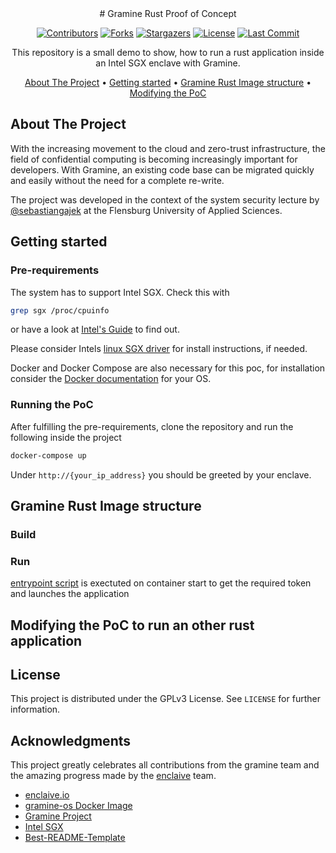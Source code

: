 <div align="center">
# Gramine Rust Proof of Concept

[![Contributors][contributors-shield]][contributors-url]
[![Forks][forks-shield]][forks-url]
[![Stargazers][stars-shield]][stars-url]
[![License][license-shield]][license-url]
[![Last Commit][last-commit-shield]][last-commit-url]

This repository is a small demo to show, how to run a rust application inside an Intel SGX enclave with Gramine.

[About The Project](#about-the-project) •
[Getting started](#getting-started) •
[Gramine Rust Image structure](#gramine-rust-image-structure) •
[Modifying the PoC](#modifying-the-poc-to-run-an-other-rust-application)
</div>



## About The Project

With the increasing movement to the cloud and zero-trust infrastructure, the field of confidential computing is becoming increasingly important for developers. With Gramine, an existing code base can be migrated quickly and easily without the need for a complete re-write.

The project was developed in the context of the system security lecture by [@sebastiangajek](https://github.com/sebastiangajek) at the Flensburg University of Applied Sciences.
## Getting started
### Pre-requirements
The system has to support Intel SGX. Check this with
```sh
grep sgx /proc/cpuinfo
```
or have a look at [Intel's Guide](https://www.intel.com/content/www/us/en/support/articles/000028173/processors.html) to find out.

Please consider Intels [linux SGX driver](https://github.com/intel/linux-sgx-driver) for install instructions, if needed.

Docker and Docker Compose are also necessary for this poc, for installation consider the [Docker documentation](https://docs.docker.com/get-docker/) for your OS.
### Running the PoC
After fulfilling the pre-requirements, clone the repository and run the following inside the project
```sh
docker-compose up
```
Under `http://{your_ip_address}` you should be greeted by your enclave.

## Gramine Rust Image structure
### Build 

### Run
[entrypoint script](entrypoint.sh) is exectuted on container start to get the required token and launches the application

## Modifying the PoC to run an other rust application

## License
This project is distributed under the GPLv3 License. See `LICENSE` for further information.

## Acknowledgments

This project greatly celebrates all contributions from the gramine team and the amazing progress made by the [enclaive](https://github.com/enclaive) team.

* [enclaive.io](https://github.com/enclaive)
* [gramine-os Docker Image](https://hub.docker.com/r/enclaive/gramine-os)
* [Gramine Project](https://github.com/gramineproject)
* [Intel SGX](https://github.com/intel/linux-sgx-driver)
* [Best-README-Template](https://github.com/othneildrew/Best-README-Template)



[contributors-shield]: https://img.shields.io/github/contributors/Smil3yFace/docker-gramine-rust?style=for-the-badge
[contributors-url]: https://github.com/Smil3yFace/docker-gramine-rust/graphs/contributors
[forks-shield]: https://img.shields.io/github/forks/Smil3yFace/docker-gramine-rust.svg?style=for-the-badge
[forks-url]: https://github.com/Smil3yFace/docker-gramine-rust/network/members
[stars-shield]: https://img.shields.io/github/stars/Smil3yFace/docker-gramine-rust.svg?style=for-the-badge
[stars-url]: https://github.com/Smil3yFace/docker-gramine-rust/stargazers
[license-shield]: https://img.shields.io/github/license/Smil3yFace/docker-gramine-rust.svg?style=for-the-badge
[license-url]: https://github.com/Smil3yFace/docker-gramine-rust/blob/main/LICENSE
[last-commit-shield]:https://img.shields.io/github/last-commit/Smil3yFace/docker-gramine-rust/main.svg?style=for-the-badge
[last-commit-url]: https://github.com/Smil3yFace/docker-gramine-rust/commits/main
[log-img]: images/enclave-hmtl-output.png



